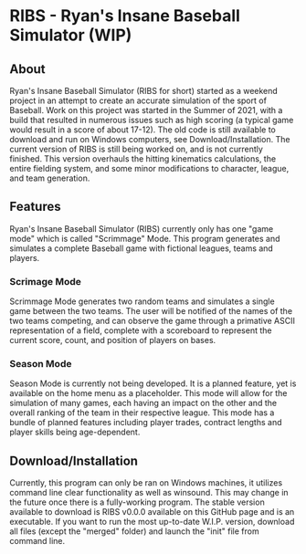 # __**RIBS** - Ryan's Insane Baseball Simulator (WIP)__

## __About__
Ryan's Insane Baseball Simulator (RIBS for short) started as a weekend project in an attempt to create an accurate simulation of the sport of Baseball. Work on this project was started in the Summer of 2021, with a build that resulted in numerous issues such as high scoring (a typical game would result in a score of about 17-12). The old code is still available to download and run on Windows computers, see Download/Installation.
The current version of RIBS is still being worked on, and is not currently finished. This version overhauls the hitting kinematics calculations, the entire fielding system, and some minor modifications to character, league, and team generation.

## __Features__
Ryan's Insane Baseball Simulator (RIBS) currently only has one "game mode" which is called "Scrimmage" Mode. This program generates and simulates a complete Baseball game with fictional leagues, teams and players.
### __Scrimage Mode__
Scrimmage Mode generates two random teams and simulates a single game between the two teams. The user will be notified of the names of the two teams competing, and can observe the game through a primative ASCII representation of a field, complete with a scoreboard to represent the current score, count, and position of players on bases.
### __Season Mode__
Season Mode is currently not being developed. It is a planned feature, yet is available on the home menu as a placeholder. This mode will allow for the simulation of many games, each having an impact on the other and the overall ranking of the team in their respective league. This mode has a bundle of planned features including player trades, contract lengths and player skills being age-dependent.

## __Download/Installation__
Currently, this program can only be ran on Windows machines, it utilizes command line clear functionality as well as winsound. This may change in the future once there is a fully-working program. The stable version available to download is RIBS v0.0.0 available on this GitHub page and is an executable. If you want to run the most up-to-date W.I.P. version, download all files (except the "merged" folder) and launch the "init" file from command line.

